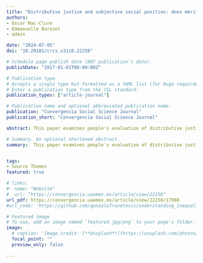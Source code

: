 ```yaml
---
title: "Distributive justice and subjective social position: does meritocracy justify income inequality?"
authors:
- Oscar Mac-Clure
- Emmanuelle Barozet  
- admin

date: "2024-07-05"
doi: "10.29101/crcs.v31i0.22258"

# Schedule page publish date (NOT publication's date).
publishDate: "2017-01-01T00:00:00Z"

# Publication type.
# Accepts a single type but formatted as a YAML list (for Hugo requirements).
# Enter a publication type from the CSL standard.
publication_types: ["article-journal"]

# Publication name and optional abbreviated publication name.
publication: "Convergencia Social Science Journal"
publication_short: "Convergencia Social Science Journal"

abstract: This paper examines people's evaluation of distributive justice in Chile. The objective is to explore how individuals' subjective social position affects their judgment of their own income and whether this judgment rests on a notion of merit. We use data from a vignette-based survey, to get to know the appraisals of a representative sample of people from three urban areas. The results show that an evaluation of unfairness with respect to their income prevails among the respondents, especially among those who identify themselves as belonging to a low or mid-low social stratum. These differences between subjective social positions become even stronger when individuals elaborate their judgment by including a meritocratic criterion based on the effort to educate themselves. However, no significant differences in justice evaluations are observed between objective social positions based on income or education. Our findings highlight the importance of subjective social position in people's evaluations of distributive justice.

# Summary. An optional shortened abstract.
summary:  This paper examines people's evaluation of distributive justice in Chile. The objective is to explore how individuals' subjective social position affects their judgment of their own income and whether this judgment rests on a notion of merit.


tags:
- Source Themes
featured: true

# links:
#- name: "Website"
#  url: "https://convergencia.uaemex.mx/article/view/22258"
url_pdf: https://convergencia.uaemex.mx/article/view/22258/17998
#url_code: 'https://github.com/gonzalofranetovic/understanding_inequality_chile_network'

# Featured image
# To use, add an image named `featured.jpg/png` to your page's folder. 
image:
  # caption: 'Image credit: [**Unsplash**](https://unsplash.com/photos/jdD8gXaTZsc)'
  focal_point: ""
  preview_only: false
  
---
```

